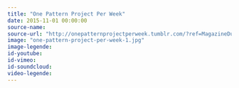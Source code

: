```yaml
---
title: "One Pattern Project Per Week"
date: 2015-11-01 00:00:00
source-name:
source-url: "http://onepatternprojectperweek.tumblr.com/?ref=MagazineDuWebdesign"
image: "one-pattern-project-per-week-1.jpg"
image-legende:
id-youtube:
id-vimeo:
id-soundcloud:
video-legende:
---
```

